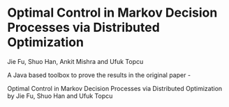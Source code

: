 # Optimal Control in Markov Decision Processes via Distributed Optimization
Jie Fu, Shuo Han, Ankit Mishra and Ufuk Topcu


A Java based toolbox to prove the results in the original paper -

Optimal Control in Markov Decision Processes via Distributed Optimization by
Jie Fu, Shuo Han and Ufuk Topcu

